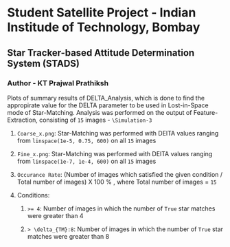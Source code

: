 # Student Satellite Project - Indian Institude of Technology, Bombay

## Star Tracker-based Attitude Determination System (STADS)

### Author - KT Prajwal Prathiksh

Plots of summary results of DELTA_Analysis, which is done to find the appropirate value for the DELTA parameter to be used in Lost-in-Space mode of Star-Matching. Analysis was performed on the output of Feature-Extraction, consisting of `15` images - `\Simulation-3`

1. `Coarse_x.png`: Star-Matching was performed with DElTA values ranging from `linspace(1e-5, 0.75, 600)` on all `15` images

1. `Fine_x.png`: Star-Matching was performed with DElTA values ranging from `linspace(1e-7, 1e-4, 600)` on all `15` images

1. `Occurance Rate`: (Number of images which satisfied the given condition / Total number of images) X 100 % , where Total number of images = `15`

1. Conditions:
	1. `>= 4`: Number of images in which the number of `True` star matches were greater than 4

	1. `> \delta_{TM}:8`: Number of images in which the number of `True` star matches were greater than 8